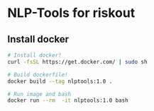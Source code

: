 # NLP-Tools for riskout

## Install docker

```bash
# Install docker!
curl -fsSL https://get.docker.com/ | sudo sh

# Build dockerfile!
docker build --tag nlptools:1.0 .

# Run image and bash
docker run --rm  -it nlptools:1.0 bash
```
